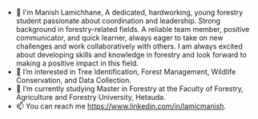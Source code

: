 - 👋 I'm Manish Lamichhane, A dedicated, hardworking, young forestry student passionate about coordination and 
leadership. Strong background in forestry-related fields. A reliable team member, positive 
communicator, and quick learner, always eager to take on new challenges and work collaboratively 
with others. I am always excited about developing skills and knowledge in forestry and look forward 
to making a positive impact in this field.
- 👀 I’m interested in Tree Identification, Forest Management, Wildlife Conservation, and Data Collection.
- 🌱 I’m currently studying Master in Forestry at the Faculty of Forestry, Agriculture and Forestry University, Hetauda.
- 📫 You can reach me https://www.linkedin.com/in/lamicmanish.

<!---
lamichhane-manish/lamichhane-manish is a ✨ special ✨ repository because its `README.md` (this file) appears on your GitHub profile.
You can click the Preview link to take a look at your changes.
--->
